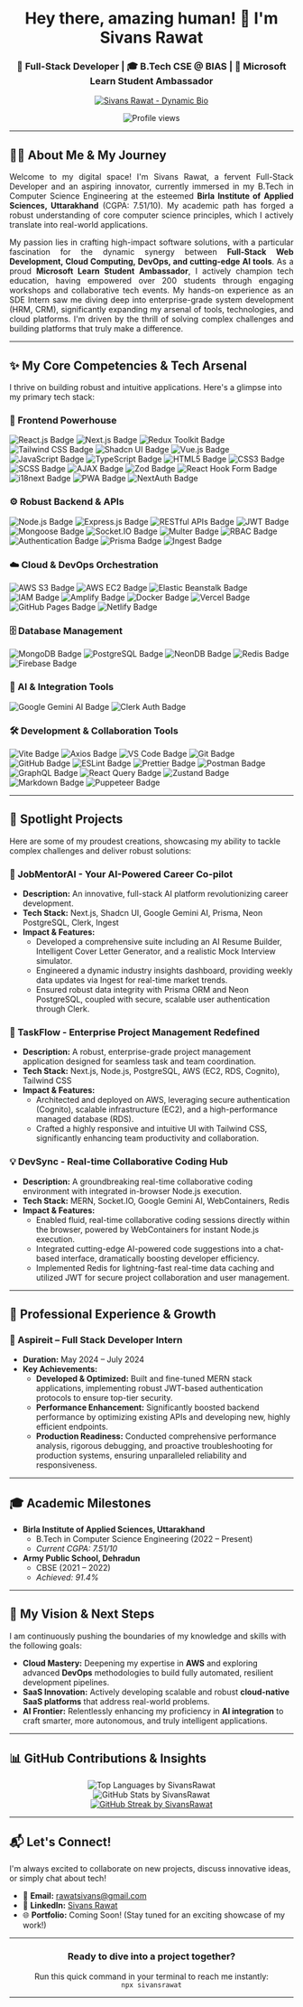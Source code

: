 <h1 align="center">Hey there, amazing human! 👋 I'm Sivans Rawat</h1>
<h3 align="center">🚀 Full-Stack Developer | 🎓 B.Tech CSE @ BIAS | 🌟 Microsoft Learn Student Ambassador</h3>

<p align="center">
  <a href="https://github.com/SivansRawat">
    <img src="https://readme-typing-svg.herokuapp.com?color=36BCF7&lines=Innovating+with+AI+&amp;Web+Techs;Building+Scalable+Solutions;Driving+Tech+Community+Growth;Always+learning+new+horizons!&center=true&width=500&height=40" alt="Sivans Rawat - Dynamic Bio">
  </a>
</p>

<p align="center">
  <img src="https://komarev.com/ghpvc/?username=SivansRawat&color=blueviolet&style=flat-square" alt="Profile views">
  </p>

---

## 👨‍💻 About Me & My Journey

<p align="justify">
  Welcome to my digital space! I'm Sivans Rawat, a fervent Full-Stack Developer and an aspiring innovator, currently immersed in my B.Tech in Computer Science Engineering at the esteemed <b>Birla Institute of Applied Sciences, Uttarakhand</b> (CGPA: 7.51/10). My academic path has forged a robust understanding of core computer science principles, which I actively translate into real-world applications.
</p>

<p align="justify">
  My passion lies in crafting high-impact software solutions, with a particular fascination for the dynamic synergy between <b>Full-Stack Web Development, Cloud Computing, DevOps, and cutting-edge AI tools</b>. As a proud <b>Microsoft Learn Student Ambassador</b>, I actively champion tech education, having empowered over 200 students through engaging workshops and collaborative tech events. My hands-on experience as an SDE Intern saw me diving deep into enterprise-grade system development (HRM, CRM), significantly expanding my arsenal of tools, technologies, and cloud platforms. I'm driven by the thrill of solving complex challenges and building platforms that truly make a difference.
</p>

---

## ✨ My Core Competencies & Tech Arsenal

I thrive on building robust and intuitive applications. Here's a glimpse into my primary tech stack:

### 🚀 Frontend Powerhouse
<p>
  <img src="https://img.shields.io/badge/React.js-20232A?style=for-the-badge&logo=react&logoColor=61DAFB" alt="React.js Badge">
  <img src="https://img.shields.io/badge/Next.js-000000?style=for-the-badge&logo=nextdotjs&logoColor=white" alt="Next.js Badge">
  <img src="https://img.shields.io/badge/Redux_Toolkit-593D88?style=for-the-badge&logo=redux&logoColor=white" alt="Redux Toolkit Badge">
  <img src="https://img.shields.io/badge/Tailwind_CSS-06B6D4?style=for-the-badge&logo=tailwind-css&logoColor=white" alt="Tailwind CSS Badge">
  <img src="https://img.shields.io/badge/Shadcn_UI-000000?style=for-the-badge&logo=shadcnui&logoColor=white" alt="Shadcn UI Badge">
  <img src="https://img.shields.io/badge/Vue.js-35495E?style=for-the-badge&logo=vue.js&logoColor=4FC08D" alt="Vue.js Badge">
  <img src="https://img.shields.io/badge/JavaScript-323330?style=for-the-badge&logo=javascript&logoColor=F7DF1E" alt="JavaScript Badge">
  <img src="https://img.shields.io/badge/TypeScript-007ACC?style=for-the-badge&logo=typescript&logoColor=white" alt="TypeScript Badge">
  <img src="https://img.shields.io/badge/HTML5-E34F26?style=for-the-badge&logo=html5&logoColor=white" alt="HTML5 Badge">
  <img src="https://img.shields.io/badge/CSS3-1572B6?style=for-the-badge&logo=css3&logoColor=white" alt="CSS3 Badge">
  <img src="https://img.shields.io/badge/SCSS-CC6699?style=for-the-badge&logo=sass&logoColor=white" alt="SCSS Badge">
  <img src="https://img.shields.io/badge/AJAX-4CAF50?style=for-the-badge" alt="AJAX Badge">
  <img src="https://img.shields.io/badge/Zod-274d82?style=for-the-badge&logo=zod&logoColor=white" alt="Zod Badge">
  <img src="https://img.shields.io/badge/React_Hook_Form-EC5990?style=for-the-badge&logo=reacthookform&logoColor=white" alt="React Hook Form Badge">
  <img src="https://img.shields.io/badge/i18next-26a69a?style=for-the-badge&logo=i18next&logoColor=white" alt="i18next Badge">
  <img src="https://img.shields.io/badge/PWA-0052cc?style=for-the-badge&logo=progressive-web-apps&logoColor=white" alt="PWA Badge">
  <img src="https://img.shields.io/badge/NextAuth-3198c8?style=for-the-badge&logo=nextdotjs&logoColor=white" alt="NextAuth Badge">
</p>

### ⚙️ Robust Backend & APIs
<p>
  <img src="https://img.shields.io/badge/Node.js-339933?style=for-the-badge&logo=nodedotjs&logoColor=white" alt="Node.js Badge">
  <img src="https://img.shields.io/badge/Express.js-000000?style=for-the-badge&logo=express&logoColor=white" alt="Express.js Badge">
  <img src="https://img.shields.io/badge/RESTful_APIs-02569B?style=for-the-badge&logo=rest&logoColor=white" alt="RESTful APIs Badge">
  <img src="https://img.shields.io/badge/JWT-f73f51?style=for-the-badge&logo=json-web-tokens&logoColor=white" alt="JWT Badge">
  <img src="https://img.shields.io/badge/Mongoose-a03333?style=for-the-badge&logo=mongoose&logoColor=pink" alt="Mongoose Badge">
  <img src="https://img.shields.io/badge/Socket.IO-000000?style=for-the-badge&logo=socket.io&logoColor=white" alt="Socket.IO Badge">
  <img src="https://img.shields.io/badge/Multer-26a69a?style=for-the-badge&logoColor=white" alt="Multer Badge">
  <img src="https://img.shields.io/badge/RBAC-000000?style=for-the-badge" alt="RBAC Badge">
  <img src="https://img.shields.io/badge/Authentication-000000?style=for-the-badge&logo=authelia&logoColor=white" alt="Authentication Badge">
  <img src="https://img.shields.io/badge/Prisma-2D3748?style=for-the-badge&logo=prisma&logoColor=white" alt="Prisma Badge">
  <img src="https://img.shields.io/badge/Ingest-000000?style=for-the-badge&logo=git&logoColor=white" alt="Ingest Badge">
</p>

### ☁️ Cloud & DevOps Orchestration
<p>
  <img src="https://img.shields.io/badge/AWS_S3-51962e?style=for-the-badge&logo=amazons3&logoColor=white" alt="AWS S3 Badge">
  <img src="https://img.shields.io/badge/AWS_EC2-ec7211?style=for-the-badge&logo=amazonec2&logoColor=white" alt="AWS EC2 Badge">
  <img src="https://img.shields.io/badge/Elastic_Beanstalk-ec7211?style=for-the-badge&logo=amazonwebservices&logoColor=white" alt="Elastic Beanstalk Badge">
  <img src="https://img.shields.io/badge/IAM-FF9900?style=for-the-badge&logo=amazonaws&logoColor=white" alt="IAM Badge">
  <img src="https://img.shields.io/badge/Amplify-d8272f?style=for-the-badge&logo=awsamplify&logoColor=white" alt="Amplify Badge">
  <img src="https://img.shields.io/badge/Docker-2496ED?style=for-the-badge&logo=docker&logoColor=white" alt="Docker Badge">
  <img src="https://img.shields.io/badge/Vercel-000000?style=for-the-badge&logo=vercel&logoColor=white" alt="Vercel Badge">
  <img src="https://img.shields.io/badge/GitHub_Pages-222222?style=for-the-badge&logo=githubpages&logoColor=white" alt="GitHub Pages Badge">
  <img src="https://img.shields.io/badge/Netlify-00C7B7?style=for-the-badge&logo=netlify&logoColor=white" alt="Netlify Badge">
</p>

### 🗄️ Database Management
<p>
  <img src="https://img.shields.io/badge/MongoDB-4EA94B?style=for-the-badge&logo=mongodb&logoColor=white" alt="MongoDB Badge">
  <img src="https://img.shields.io/badge/PostgreSQL-4169E1?style=for-the-badge&logo=postgresql&logoColor=white" alt="PostgreSQL Badge">
  <img src="https://img.shields.io/badge/Neon_DB-424242?style=for-the-badge&logo=postgresql&logoColor=green" alt="NeonDB Badge">
  <img src="https://img.shields.io/badge/Redis-DC382D?style=for-the-badge&logo=redis&logoColor=white" alt="Redis Badge">
  <img src="https://img.shields.io/badge/Firebase-ffffff?style=for-the-badge&logo=firebase&logoColor=ffcb2b" alt="Firebase Badge">
</p>

### 🧠 AI & Integration Tools
<p>
  <img src="https://img.shields.io/badge/Google_Gemini_AI-6200EE?style=for-the-badge&logo=google&logoColor=white" alt="Google Gemini AI Badge">
  <img src="https://img.shields.io/badge/Clerk_Auth-6C47FF?style=for-the-badge&logo=clerk&logoColor=white" alt="Clerk Auth Badge">
</p>

### 🛠️ Development & Collaboration Tools
<p>
  <img src="https://img.shields.io/badge/Vite-bd34fe?style=for-the-badge&logo=vite&logoColor=white" alt="Vite Badge">
  <img src="https://img.shields.io/badge/Axios-5a29e4?style=for-the-badge&logo=axios&logoColor=white" alt="Axios Badge">
  <img src="https://img.shields.io/badge/VS_Code-0078D4?style=for-the-badge&logo=visualstudiocode&logoColor=white" alt="VS Code Badge">
  <img src="https://img.shields.io/badge/Git-E44C30?style=for-the-badge&logo=git&logoColor=white" alt="Git Badge">
  <img src="https://img.shields.io/badge/GitHub-100000?style=for-the-badge&logo=github&logoColor=white" alt="GitHub Badge">
  <img src="https://img.shields.io/badge/ESLint-4b76dd?style=for-the-badge&logo=eslint&logoColor=white" alt="ESLint Badge">
  <img src="https://img.shields.io/badge/Prettier-1A2C34?style=for-the-badge&logo=prettier&logoColor=F7BA3E" alt="Prettier Badge">
  <img src="https://img.shields.io/badge/Postman-FF6C37?style=for-the-badge&logo=postman&logoColor=white" alt="Postman Badge">
  <img src="https://img.shields.io/badge/GraphQL-E10098?style=for-the-badge&logo=graphql&logoColor=white" alt="GraphQL Badge">
  <img src="https://img.shields.io/badge/React_Query-FF4154?style=for-the-badge&logo=reactquery&logoColor=white" alt="React Query Badge">
  <img src="https://img.shields.io/badge/Zustand-ccc?style=for-the-badge&logo=zustand&logoColor=black" alt="Zustand Badge">
  <img src="https://img.shields.io/badge/Markdown-000000?style=for-the-badge&logo=markdown&logoColor=white" alt="Markdown Badge">
  <img src="https://img.shields.io/badge/Puppeteer-34495E?style=for-the-badge&logo=puppeteer&logoColor=white" alt="Puppeteer Badge">
</p>

---

## 🌟 Spotlight Projects

Here are some of my proudest creations, showcasing my ability to tackle complex challenges and deliver robust solutions:

### 🚀 JobMentorAI - Your AI-Powered Career Co-pilot
* **Description:** An innovative, full-stack AI platform revolutionizing career development.
* **Tech Stack:** Next.js, Shadcn UI, Google Gemini AI, Prisma, Neon PostgreSQL, Clerk, Ingest
* **Impact & Features:**
    * Developed a comprehensive suite including an AI Resume Builder, Intelligent Cover Letter Generator, and a realistic Mock Interview simulator.
    * Engineered a dynamic industry insights dashboard, providing weekly data updates via Ingest for real-time market trends.
    * Ensured robust data integrity with Prisma ORM and Neon PostgreSQL, coupled with secure, scalable user authentication through Clerk.

### 📝 TaskFlow - Enterprise Project Management Redefined
* **Description:** A robust, enterprise-grade project management application designed for seamless task and team coordination.
* **Tech Stack:** Next.js, Node.js, PostgreSQL, AWS (EC2, RDS, Cognito), Tailwind CSS
* **Impact & Features:**
    * Architected and deployed on AWS, leveraging secure authentication (Cognito), scalable infrastructure (EC2), and a high-performance managed database (RDS).
    * Crafted a highly responsive and intuitive UI with Tailwind CSS, significantly enhancing team productivity and collaboration.

### 💡 DevSync - Real-time Collaborative Coding Hub
* **Description:** A groundbreaking real-time collaborative coding environment with integrated in-browser Node.js execution.
* **Tech Stack:** MERN, Socket.IO, Google Gemini AI, WebContainers, Redis
* **Impact & Features:**
    * Enabled fluid, real-time collaborative coding sessions directly within the browser, powered by WebContainers for instant Node.js execution.
    * Integrated cutting-edge AI-powered code suggestions into a chat-based interface, dramatically boosting developer efficiency.
    * Implemented Redis for lightning-fast real-time data caching and utilized JWT for secure project collaboration and user management.

---

## 💼 Professional Experience & Growth

### 🏢 Aspireit – Full Stack Developer Intern
* **Duration:** May 2024 – July 2024
* **Key Achievements:**
    * **Developed & Optimized:** Built and fine-tuned MERN stack applications, implementing robust JWT-based authentication protocols to ensure top-tier security.
    * **Performance Enhancement:** Significantly boosted backend performance by optimizing existing APIs and developing new, highly efficient endpoints.
    * **Production Readiness:** Conducted comprehensive performance analysis, rigorous debugging, and proactive troubleshooting for production systems, ensuring unparalleled reliability and responsiveness.

---

## 🎓 Academic Milestones

-   **Birla Institute of Applied Sciences, Uttarakhand**
    * B.Tech in Computer Science Engineering (2022 – Present)
    * *Current CGPA: 7.51/10*
-   **Army Public School, Dehradun**
    * CBSE (2021 – 2022)
    * *Achieved: 91.4%*

---

## 🎯 My Vision & Next Steps

I am continuously pushing the boundaries of my knowledge and skills with the following goals:

* **Cloud Mastery:** Deepening my expertise in **AWS** and exploring advanced **DevOps** methodologies to build fully automated, resilient development pipelines.
* **SaaS Innovation:** Actively developing scalable and robust **cloud-native SaaS platforms** that address real-world problems.
* **AI Frontier:** Relentlessly enhancing my proficiency in **AI integration** to craft smarter, more autonomous, and truly intelligent applications.

---

## 📊 GitHub Contributions & Insights

<p align="center">
  <img src="https://github-readme-stats.vercel.app/api/top-langs?username=SivansRawat&show_icons=true&locale=en&layout=compact&theme=tokyonight&hide_title=true" alt="Top Languages by SivansRawat">
  <br/>
  <img src="https://github-readme-stats.vercel.app/api?username=SivansRawat&show_icons=true&theme=tokyonight&count_private=true&include_all_commits=true&hide_title=true" alt="GitHub Stats by SivansRawat">
  <br/>
  <a href="https://github.com/SivansRawat"><img src="https://github-readme-streak-stats.herokuapp.com/?user=SivansRawat&theme=tokyonight&hide_border=true" alt="GitHub Streak by SivansRawat" /></a>
</p>

---

## 📬 Let's Connect!

I'm always excited to collaborate on new projects, discuss innovative ideas, or simply chat about tech!

* 📧 **Email:** [rawatsivans@gmail.com](mailto:rawatsivans@gmail.com)
* 🔗 **LinkedIn:** [Sivans Rawat](https://www.linkedin.com/in/sivans-rawat)
* 🌐 **Portfolio:** Coming Soon! (Stay tuned for an exciting showcase of my work!)

---

<h3 align="center">Ready to dive into a project together?</h3>
<p align="center">
  Run this quick command in your terminal to reach me instantly: <br/>
  <code>npx sivansrawat</code>
</p>

---
